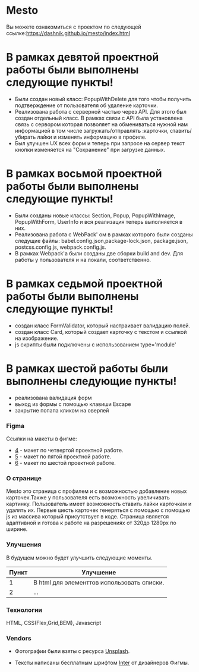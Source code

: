 # Mesto

Вы можете ознакомиться с проектом по следующей ссылке:https://dashnik.github.io/mesto/index.html

# В рамках девятой проектной работы были выполнены следующие пункты!

  - Были создан новый класс:  PopupWithDelete для того чтобы получить подтверждение от пользователя об удаление карточки.
  - Реализована работа с серверной частью через API. Для этого был создан отдельный класс. В рамках связи с API была установлена связь с сервором которая позволяет на обмениваться нужной нам информацией в том числе загружать/отправлять :карточки, ставить/убирать лайки и изменять информацию в профиле.
  - Был улучшен UX всех форм и теперь при запросе на сервер текст кнопки изменяется на "Сохранение" при загрузке данных.

# В рамках восьмой проектной работы были выполнены следующие пункты!

  - Были созданы новые классы: Section, Popup, PopupWithImage, PopupWithForm, UserInfo и вся реализация теперь выполняется в них.
  - Реализована работа с WebPack' ом в рамках которого были созданы следущие файлы: babel.config.json,package-lock.json, package.json, postcss.config.js, webpack.config.js.
  - В рамках Webpack'а были созданы две сборки build and dev. Для работы у пользователя и на локали, соответственно.


# В рамках седьмой проектной работы были выполнены следующие пункты!

  - создан класс FormValidator, который настраивает валидацию полей.
  - создан класс Card, который создает карточку с текстом и ссылкой на изображение.
  - js скрипты были подключены с использованием type='module'


# В рамках шестой работы были выполнены следующие пункты!

  - реализована валидация форм
  - выход из формы с помощью клавиши Escape
  - закрытие попапа кликом на оверлей

### Figma

Ссылки на макеты в фигме:

* [4] - макет по четвертой проектной работе.
* [5] - макет по пятой проектной работе.
* [6] - макет по шестой проектной работе.

### О странице

Mesto это страница с профилем и с возможностью добавление новых карточек.Также у пользователя есть возможность увеличивать картинку. Пользователь имеет возможность ставить лайки карточкам и удалять их. Первые шесть карточек генеряться с помощью с помощью js из массива который присутствует в коде. 
Страница является адаптивной и готова к работе на разрешениях от 320до 1280px по ширине.

###  Улучшения

В будущем можно будет улучшить следующие моменты.

| Пункт | Улучшение |
| ------ | ------ |
| 1 | В html для элементтов использовать списки. |
| 2 | ... |


### Технологии

HTML, CSS(Flex,Grid,BEM), Javascript


### Vendors

* Фотографии были взяты с ресурса [Unsplash].
*  Тексты написаны бесплатным шрифтом [Inter] от дизайнеров Фигмы.



   [4]: <https://www.figma.com/file/StZjf8HnoeLdiXS7dYrLAh/JavaScript.-Sprint-4> 
   [5]: <https://www.figma.com/file/nlYpT4VhFiwimn2YlncrcF/JavaScript.-Sprint-5>
   [6]: <https://www.figma.com/file/XNaGNEZD5NEjeyJzAT4gMb/JavaScript.-Sprint-6>
   [Unsplash]: <https://unsplash.com/>
   [Inter]: <https://rsms.me/inter/>



 
